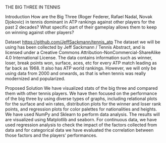THE BIG THREE IN TENNIS

Introduction
How are the Big Three (Roger Federer, Rafael Nadal, Novak Djokovic) in tennis dominant in ATP rankings against other players for the past 2 decades? What specific part of their gameplay allows them to keep on winning against other players?

Dataset
https://github.com/JeffSackmann/tennis_atp
The dataset we will be using has been collected by Jeff Sackmann / Tennis Abstract, and is licensed under a Creative Commons Attribution-NonCommercial-ShareAlike 4.0 International License.
The data contains information such as winner, loser, break points won, surface, aces, etc for every ATP match leading as far back as 1968. It also has ATP world rankings. However, we will only be using data from 2000 and onwards, as that is when tennis was really modernized and popularized.

Proposed Solution
We have visualized stats of the big three and compared them with other tennis players. We have then focused on the performance of the big three by using diverse types of graphs, including relational plots for the surface and win rates, distribution plots for the winner and loser rank points, and regression plots for color palettes for nationalities and heights. We have used NumPy and Sklearn to perform data analysis. The results will are visualized using Matplotlib and seaborn. For continuous data, we have used regression analysis to check the impact of the factors collected from data and for categorical data we have evaluated the correlation between those factors and the players’ performances.

